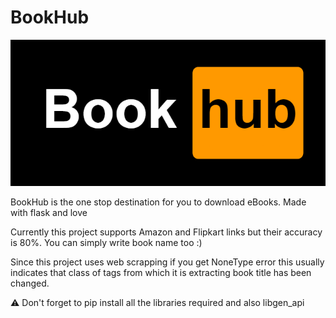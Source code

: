 # BookHub 
![logo](https://github.com/programmingninjas/BookHub/blob/main/static/bookhub.png)

BookHub is the one stop destination for you to download eBooks. Made with flask and love

Currently this project supports Amazon and Flipkart links but their accuracy is 80%. You can simply write book name too :)

Since this project uses web scrapping if you get NoneType error this usually indicates that class of tags from which it is extracting book title has been changed. 

⚠️ Don't forget to pip install all the libraries required and also libgen_api
